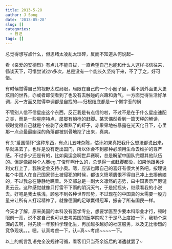 ```yaml
---
title: 2013-5-28
author: J Song
date: '2013-05-28'
slug: []
categories: 
  - 日记
tags: []
---
```

总觉得想写点什么，但思绪太凌乱太琐碎，反而不知道从何说起~

看《亲爱的安德烈》有点儿不能自拔，一直希望自己也能和什么人这样书信往来，畅谈天下，可惜尝试过n多次，总是没有一个能长久坚持下来，不了了之，好可惜。

有时候觉得自己的视野太过局限，局限在自己的一个小圈子里，看不到外面更大更炫目的世界，亦或者即使看到了也没有去触碰的兴趣和勇气。一方面觉得生活好单调，另一方面又觉得单调都是自找的~~归根结底都是一个懒字惹的祸

不管别人信不信星座这个东西，反正我是有点信的啦，不过不是在于什么星座速配之类，而是一些星座特点，屡屡有躺枪的赶脚。某天偶然看到一篇天秤的解读， 顿时觉得自己就是个被剥了皮煮熟了的虾子，赤果果地被暴露在光天化日下，心里那一点点最最幽深的角落都被刻骨地挖了出来，真爽。

 有关“爱国情怀”这种东西，有点儿五味杂陈，估计如果真把我什么想法都说出来，早就进去了。也许是没有走出国门，所以体会不到那种必须用生命去维护的尊严感。不过多少还是有的，比如奥运会啊世乒赛啊，总是盼望中国队完爆其他队伍的。但是像那种个人赛eg.丁俊晖啊什么的，总觉得一点赶脚都没，如果他跟奥沙利文杠上了，我铁定会支持小奥。嗯，应该也跟自己的喜好有很大关系吧。按理说每个中国人在自己国家领土被侵犯的时候，都该义愤填膺恨不得自己冲上去揍他娘的，不过我总在静静地瞧着。外交部总是一副大义凛然的态势，曰中国表示严厉谴责云云。这种感觉就像只打雷不下雨的阴沉天气，于是摇摇头，继续看我的小说去。好吧是我太肤浅，顾忌不到各种世界形势，不过现在的中国真的太需要一股力量来让所有人打起精神了。就像德国的足球赢得冠军，振奋了所有国民一样。

今天才了解，原来美国的本科没有医学专业，想要学医至少要本科毕业才行，顿时眼前一亮，说不定自己也可以去考美国的医学院呢？于是马上度娘一下，我勒个深深的去啊，得先读一年预科学理化生，再加越多越好的社区服务，以及无比惨烈的竞争现状。。。嗯，认真考虑一下，认~真~~考虑~~~~一下。

以上的胡言乱语完全没规律可循，看客们只当茶余饭后的消遣就罢了~